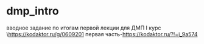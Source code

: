 # dmp_intro
вводное задание по итогам первой лекции для ДМП I курс 
\https://kodaktor.ru/g/0609201
первая часть-https://kodaktor.ru/?!=j_9a574
